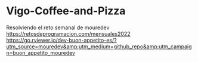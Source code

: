# Vigo-Coffee-and-Pizza
Resolviendo el reto semanal de mouredev https://retosdeprogramacion.com/mensuales2022 https://go.rviewer.io/dev-buon-appetito-es/?utm_source=mouredev&amp;utm_medium=github_repo&amp;utm_campaign=buon_appetito_mouredev
